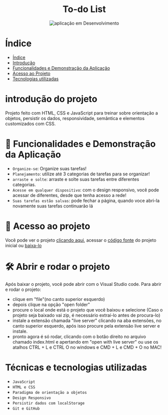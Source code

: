 <h1 align="center"> To-do List </h1>


<div align="center">

![aplicação em Desenvolvimento](http://img.shields.io/static/v1?label=STATUS&message=EM%20DESENVOLVIMENTO&color=GREEN&style=for-the-badge)

</div>


# Índice 

* [Índice](#índice)
* [Introdução ](#introdução-do-projeto)
* [Funcionalidades e Demonstração da Aplicação](#-funcionalidades-e-demonstra%C3%A7%C3%A3o-da-aplica%C3%A7%C3%A3o)
* [Acesso ao Projeto](#-acesso-ao-projeto)
* [Tecnologias utilizadas](#técnicas-e-tecnologias-utilizadas)


# introdução do projeto


Projeto feito com HTML, CSS e JavaScript para treinar sobre orientação a objetos, persistir os dados, responsividade,
semântica e elementos customizados com CSS.

# 🔨 Funcionalidades e Demonstração da Aplicação

- `Organize-se`: Organize suas tarefas!
- `Planejamento`: utilize até 3 categorias de tarefas para se organizar!
- `arraste e solte`: arraste e solte suas tarefas entre diferentes categorias.
- `Acesse em qualquer dispositivo`: com o design responsivo, você pode acessar de diferentes, desde que tenha acesso a rede!
- `Suas tarefas estão salvas`: pode fechar a página, quando voce abri-la novamente suas tarefas continuarão lá

# 📁 Acesso ao projeto

Você pode ver o projeto [clicando aqui](https://flavinpv.github.io/To-do-list/), acessar o [código fonte](https://github.com/flavinpv/To-do-list) do projeto inicial ou [baixa-lo](https://github.com/flavinpv/To-do-list/archive/refs/heads/main.zip)

# 🛠️ Abrir e rodar o projeto

Após baixar o projeto, você pode abrir com o Visual Studio code. 
Para abrir e rodar o projeto:
- clique em "file"(no canto superior esquerdo)
- depois clique na opção "open folder"
- procure o local onde está o projeto que você baixou e selecione (Caso o projeto seja baixado vai zip, é necessário extraí-lo antes de procura-lo)
- instale a extensão chamada "live server" clicando na aba extensões, no canto superior esquerdo, após isso procure pela extensão live server e instale.
- pronto agora é só rodar, clicando com o botão direito no arquivo chamado index.html e apertando em "open with live server" ou use os atalhos CTRL + L e CTRL O no windows e CMD + L e CMD + O no MAC! 

# Técnicas e tecnologias utilizadas

- ``JavaScript``
- ``HTML e CSS``
- ``Paradigma de orientação a objetos``
- ``Design Responsivo``
- ``Persistir dados com localStorage``
- ``Git e GitHub``
